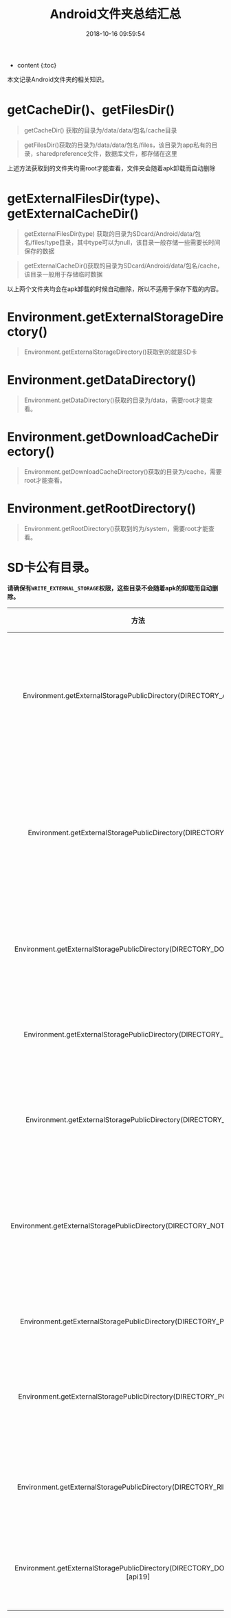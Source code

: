 ﻿---
layout: post
title:  "Android文件夹总结汇总"
date:   2018-10-16 09:59:54
categories: Android
tags: Android文件夹 
---

* content
{:toc}

本文记录Android文件夹的相关知识。





# getCacheDir()、getFilesDir()
> getCacheDir() 获取的目录为/data/data/包名/cache目录

> getFilesDir()获取的目录为/data/data/包名/files，该目录为app私有的目录，sharedpreference文件，数据库文件，都存储在这里

上述方法获取到的文件夹均需root才能查看，文件夹会随着apk卸载而自动删除

# getExternalFilesDir(type)、getExternalCacheDir()
> getExternalFilesDir(type) 获取的目录为SDcard/Android/data/包名/files/type目录，其中type可以为null，该目录一般存储一些需要长时间保存的数据

> getExternalCacheDir()获取的目录为SDcard/Android/data/包名/cache，该目录一般用于存储临时数据

以上两个文件夹均会在apk卸载的时候自动删除，所以不适用于保存下载的内容。

# Environment.getExternalStorageDirectory()
> Environment.getExternalStorageDirectory()获取到的就是SD卡

# Environment.getDataDirectory()
> Environment.getDataDirectory()获取的目录为/data，需要root才能查看。

# Environment.getDownloadCacheDirectory()
> Environment.getDownloadCacheDirectory()获取的目录为/cache，需要root才能查看。

# Environment.getRootDirectory()
> Environment.getRootDirectory()获取到的为/system，需要root才能查看。

# SD卡公有目录。

**请确保有`WRITE_EXTERNAL_STORAGE`权限，这些目录不会随着apk的卸载而自动删除。**

|方法|目录|说明|
|:-:|:-:|:-:|
|Environment.getExternalStoragePublicDirectory(DIRECTORY_ALARMS)|/storage/sdcard0/Alarms|一般用于存储闹钟音频目录|
|Environment.getExternalStoragePublicDirectory(DIRECTORY_DCIM)|/storage/sdcard0/DCIM|系统自带相机拍照录像存储目录|
|Environment.getExternalStoragePublicDirectory(DIRECTORY_DOWNLOADS)|/storage/sdcard0/Download|用户下载文件目录|
|Environment.getExternalStoragePublicDirectory(DIRECTORY_MOVIES)|/storage/sdcard0/Movies|影音文件存储目录|
|Environment.getExternalStoragePublicDirectory(DIRECTORY_MUSIC)|/storage/sdcard0/Music|音频文件存储目录|
|Environment.getExternalStoragePublicDirectory(DIRECTORY_NOTIFICATIONS)|/storage/sdcard0/Notifications|一般用于存储通知铃声目录|
|Environment.getExternalStoragePublicDirectory(DIRECTORY_PICTURES)|/storage/sdcard0/Pictures|图片存储目录|
|Environment.getExternalStoragePublicDirectory(DIRECTORY_PODCASTS)|/storage/sdcard0/Podcasts|播客音频存储目录|
|Environment.getExternalStoragePublicDirectory(DIRECTORY_RINGTONES)|/storage/sdcard0/Ringtones|电话铃声存储文件夹|
|Environment.getExternalStoragePublicDirectory(DIRECTORY_DOCUMENTS)[api19]|/storage/sdcard0/Documents|用户文档文件夹|






